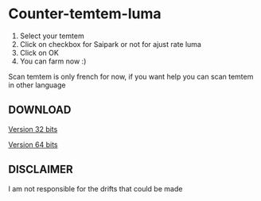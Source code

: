# Counter-temtem-luma

1. Select your temtem
2. Click on checkbox for Saipark or not for ajust rate luma
3. Click on OK
4. You can farm now :)

Scan temtem is only french for now, if you want help you can scan temtem in other language

## DOWNLOAD

[Version 32 bits](https://github.com/Hrodwolff/Counter-temtem-luma/raw/master/counter-32bits.exe)

[Version 64 bits](https://github.com/Hrodwolff/Counter-temtem-luma/raw/master/counter-64bits.exe)

## DISCLAIMER

I am not responsible for the drifts that could be made
